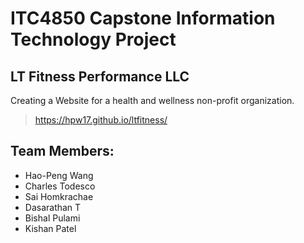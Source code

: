 # **ITC4850 Capstone Information Technology Project**

## LT Fitness Performance LLC

Creating a Website for a health and wellness non-profit organization.

> https://hpw17.github.io/ltfitness/

## Team Members:

- Hao-Peng Wang
- Charles Todesco
- Sai Homkrachae
- Dasarathan T
- Bishal Pulami
- Kishan Patel
 
